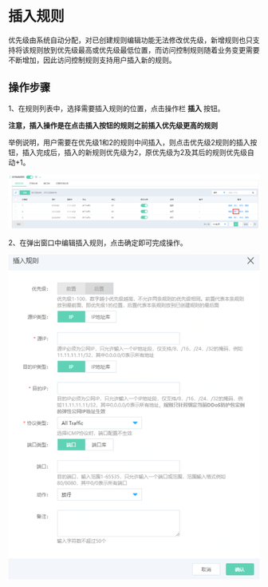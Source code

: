 # 插入规则

优先级由系统自动分配，对已创建规则编辑功能无法修改优先级，新增规则也只支持将该规则放到优先级最高或优先级最低位置，而访问控制规则随着业务变更需要不断增加，因此访问控制规则支持用户插入新的规则。

## 操作步骤

1、在规则列表中，选择需要插入规则的位置，点击操作栏 **插入** 按钮。

**注意，插入操作是在点击插入按钮的规则之前插入优先级更高的规则**

举例说明，用户需要在优先级1和2的规则中间插入，则点击优先级2规则的插入按钮，插入完成后，插入的新规则优先级为2，原优先级为2及其后的规则优先级自动+1。

![image](../../../../../image/Anti-DDoS-Protection-Package/insertACL01.png)

2、在弹出窗口中编辑插入规则，点击确定即可完成操作。

![image](../../../../../image/Anti-DDoS-Protection-Package/insertACL02.png)
